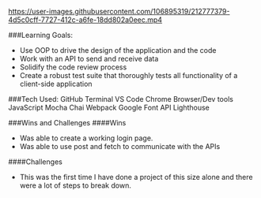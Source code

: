 https://user-images.githubusercontent.com/106895319/212777379-4d5c0cff-7727-412c-a6fe-18dd802a0eec.mp4


###Learning Goals:
- Use OOP to drive the design of the application and the code
- Work with an API to send and receive data
- Solidify the code review process
- Create a robust test suite that thoroughly tests all functionality of a client-side application

###Tech Used:
GitHub
Terminal
VS Code
Chrome Browser/Dev tools
JavaScript
Mocha
Chai
Webpack
Google Font API
Lighthouse

###Wins and Challenges
####Wins
- Was able to create a working login page. 
- Was able to use post and fetch to communicate with the APIs

####Challenges
- This was the first time I have done a project of this size alone and there were a lot of steps to break down. 
